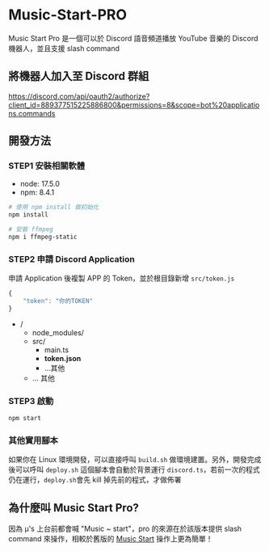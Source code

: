 # Music-Start-PRO

Music Start Pro 是一個可以於 Discord 語音頻道播放 YouTube 音樂的 Discord 機器人，並且支援 slash command

## 將機器人加入至 Discord 群組

https://discord.com/api/oauth2/authorize?client_id=889377515225886800&permissions=8&scope=bot%20applications.commands

## 開發方法

### STEP1 安裝相關軟體

+ node: 17.5.0
+ npm: 8.4.1

```sh
# 使用 npm install 做初始化
npm install

# 安裝 ffmpeg
npm i ffmpeg-static
```

### STEP2 申請 Discord Application

申請 Application 後複製 APP 的 Token，並於根目錄新增 `src/token.js`

```js
{
    "token": "你的TOKEN"
}
```

+ /
  + node_modules/
  + src/
    + main.ts
    + **token.json**
    + ...其他
  + ... 其他

### STEP3 啟動

```sh
npm start
```

### 其他實用腳本

如果你在 Linux 環境開發，可以直接呼叫 `build.sh` 做環境建置。另外，開發完成後可以呼叫 `deploy.sh` 這個腳本會自動於背景運行 `discord.ts`，若前一次的程式仍在運行，`deploy.sh`會先 kill 掉先前的程式，才做佈署

## 為什麼叫 Music Start Pro?

因為 µ's 上台前都會喊 "Music ~ start"，pro 的來源在於該版本提供 slash command 來操作，相較於舊版的 [Music Start](https://github.com/liao2000/Music-Start-Discord-Bot) 操作上更為簡單！